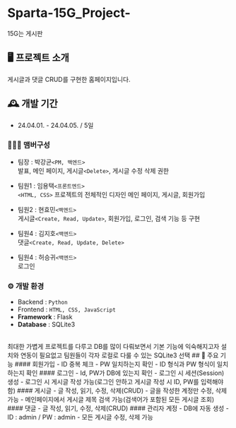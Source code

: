 # Sparta-15G_Project-
15G는 게시판


## 🖥️ 프로젝트 소개
게시글과 댓글 CRUD를 구현한 홈페이지입니다.
<br>

## 🕰️ 개발 기간
* 24.04.01. - 24.04.05. / 5일

### 🧑‍🤝‍🧑 맴버구성
 - 팀장  : 박강균`<PM, 백엔드>`
<br> 발표, 메인 페이지, 게시글`<Delete>`, 게시글 수정 삭제 권한

 - 팀원1 : 임용택`<프론트엔드>`
<br>`<HTML, CSS>` 프로젝트의 전체적인 디자인 메인 페이지, 게시글, 회원가입

 - 팀원2 : 현효민`<백엔드>`
<br>게시글`<Create, Read, Update>`, 회원가입, 로그인, 검색 기능 등 구현

 - 팀원4 : 김지호`<백엔드>`
<br>댓글`<Create, Read, Update, Delete>`

 - 팀원4 : 허승귀`<백엔드>`
<br>로그인

### ⚙️ 개발 환경
- Backend : `Python`
- Frontend : `HTML, CSS, JavaScript`
- **Framework** : Flask
- **Database** : SQLite3
<br>
최대한 가볍게 프로젝트를 다루고 DB를 많이 다뤄보면서 기본 기능에 익숙해지고자
설치와 연동이 필요없고 팀원들이 각자 로컬로 다룰 수 있는 SQLite3 선택
## 📌 주요 기능
#### 회원가입
- ID 중복 체크
- PW 일치하는지 확인
- ID 형식과 PW 형식이 일치하는지 확인
#### 로그인
- Id, PW가 DB에 있는지 확인
- 로그인 시 세션(Session) 생성
- 로그인 시 게시글 작성 가능(로그인 안하고 게시글 작성 시 ID, PW를 입력해야 함)
#### 게시글
- 글 작성, 읽기, 수정, 삭제(CRUD)
- 글을 작성한 계정만 수정, 삭제 가능
- 메인페이지에서 게시글 제목 검색 가능(검색어가 포함된 모든 게시글 조회)
#### 댓글
- 글 작성, 읽기, 수정, 삭제(CRUD)
#### 관리자 계정
- DB에 자동 생성
- ID : admin / PW : admin
- 모든 게시글 수정, 삭제 가능
